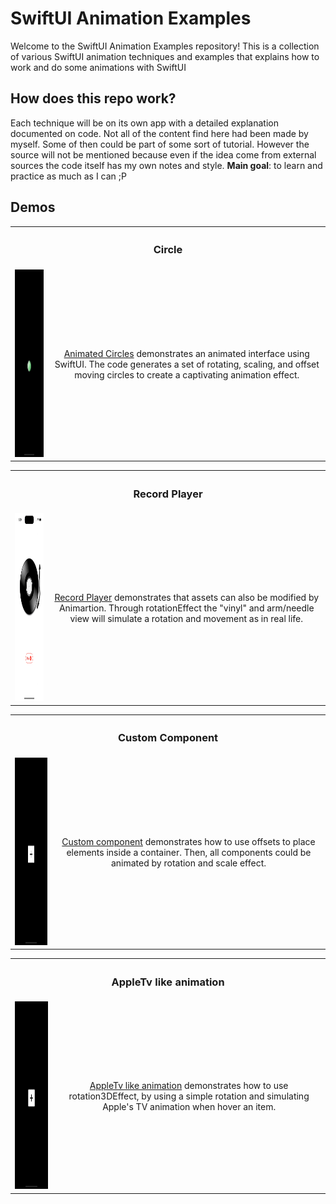 # SwiftUI Animation Examples
Welcome to the SwiftUI Animation Examples repository! This is a collection of various SwiftUI animation techniques and examples that explains how to work and do some animations with SwiftUI 

## How does this repo work?

Each technique will be on its own app with a detailed explanation documented on code. Not all of the content find here had been made by myself. Some of then could be part of some sort of tutorial. However the source will not be mentioned because even if the idea come from external sources the code itself has my own notes and style. **Main goal**: to learn and practice as much as I can ;P

## Demos

<table>
    <tr>
        <th colspan="2"><h3>Circle</h3></th>
    </tr>
    <tr>
        <td><img src="https://github.com/rodri2d2/learning-swift-animations/blob/main/DEMOS/Circles.gif" width="150" height="300" /></td>
        <td style="text-align:center;">
             <a href="https://github.com/rodri2d2/learning-swift-animations/tree/main/AnimatingCircles">Animated Circles</a> demonstrates an animated interface using SwiftUI. The code generates a set of rotating, scaling, and offset moving circles to create a captivating animation effect.
        </td>
    </tr>
</table>


<table>
    <tr>
        <th colspan="2"><h3>Record Player</h3></th>
    </tr>
    <tr>
        <td><img src="https://github.com/rodri2d2/learning-swift-animations/blob/main/DEMOS/recordPlaye.gif" width="150" height="300" /></td>
        <td style="text-align:center;">
             <a href="https://github.com/rodri2d2/learning-swift-animations/tree/main/RecordPlayer">Record Player</a> demonstrates that assets can also be modified by Animartion. Through rotationEffect the "vinyl" and arm/needle view will simulate a rotation and movement as in real life.
    </tr>
</table>

<table>
    <tr>
        <th colspan="2"><h3>Custom Component</h3></th>
    </tr>
    <tr>
        <td><img src="https://github.com/rodri2d2/learning-swift-animations/blob/main/DEMOS/CustomComponent.gif" width="150" height="300" /></td>
        <td style="text-align:center;">
             <a href="https://github.com/rodri2d2/learning-swift-animations/tree/main/CustomComponent">Custom component</a> demonstrates how to use offsets to place elements inside a container. Then, all components could be animated by rotation and scale effect.
    </tr>
</table>

<table>
    <tr>
        <th colspan="2"><h3>AppleTv like animation</h3></th>
    </tr>
    <tr>
        <td><img src="https://github.com/rodri2d2/learning-swift-animations/blob/main/DEMOS/CustomComponent.gif" width="150" height="300" /></td>
        <td style="text-align:center;">
             <a href="https://github.com/rodri2d2/learning-swift-animations/tree/main/CustomComponent">AppleTv like animation</a> demonstrates how to use rotation3DEffect, by using a simple rotation and simulating Apple's TV animation when hover an item.
    </tr>
</table>
